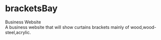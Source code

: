 # bracketsBay<br>
Business Website<br>
A business website that will show curtains brackets mainly of wood,wood-steel,acrylic.
